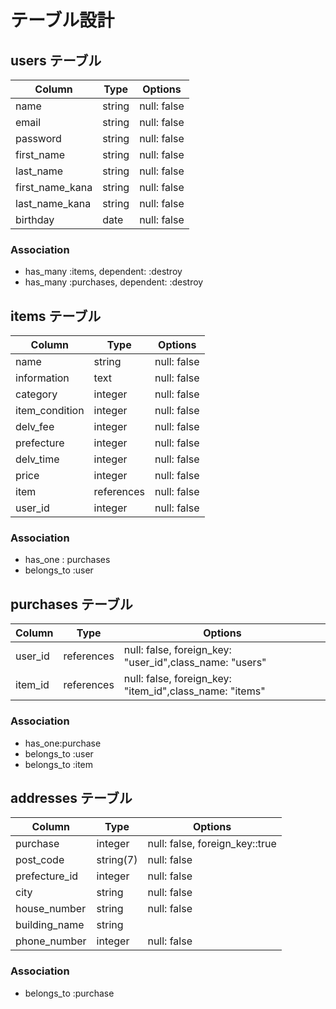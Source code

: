 # テーブル設計

## users テーブル

| Column           | Type   | Options     |
| --------         | ------ | ----------- |
| name             | string | null: false |
| email            | string | null: false |
| password         | string | null: false |
| first_name       | string | null: false |
| last_name        | string | null: false |
| first_name_kana  | string | null: false |
| last_name_kana   | string | null: false |
| birthday         | date   | null: false |

### Association

- has_many :items, dependent: :destroy
- has_many :purchases, dependent: :destroy

## items テーブル

| Column           | Type       | Options     |
| ------           | ------     | ----------- |
| name             | string     | null: false |
| information      | text       | null: false |
| category         | integer    | null: false |
| item_condition   | integer    | null: false |
| delv_fee         | integer    | null: false |
| prefecture       | integer    | null: false |
| delv_time        | integer    | null: false |
| price            | integer    | null: false |
| item             | references | null: false |
| user_id          | integer    | null: false |


### Association

- has_one : purchases
- belongs_to :user

## purchases テーブル

| Column           | Type       | Options                       |
| --------         | ------     | ----------------------------- |
| user_id          | references |null: false, foreign_key: "user_id",class_name: "users" |
| item_id           | references |null: false, foreign_key: "item_id",class_name: "items" |

### Association

- has_one:purchase
- belongs_to :user
- belongs_to :item

## addresses テーブル

| Column           | Type       | Options                       |
| --------         | ------     | ----------------------------- |
| purchase         | integer    | null: false, foreign_key::true|
| post_code        | string(7)  | null: false                   |
| prefecture_id    | integer    | null: false                   |
| city             | string     | null: false                   |
| house_number     | string     | null: false                   |
| building_name    | string     |                               |
| phone_number     | integer    | null: false                   |

### Association

- belongs_to :purchase



